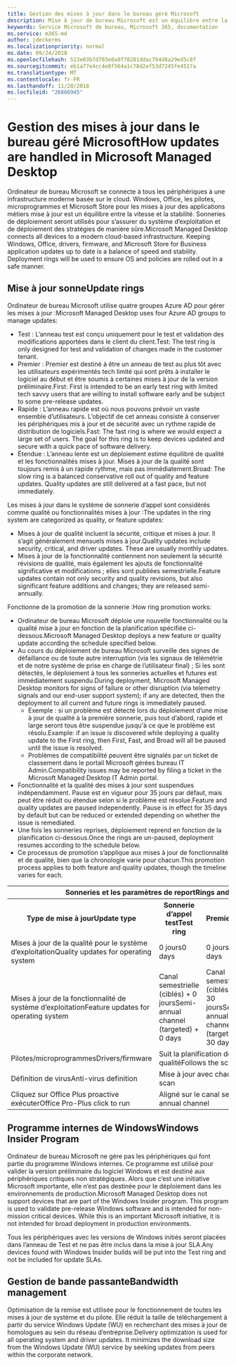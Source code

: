 ```yaml
---
title: Gestion des mises à jour dans le bureau géré Microsoft
description: Mise à jour de bureau Microsoft est un équilibre entre la vitesse et la stabilité.
keywords: Service Microsoft de bureau, Microsoft 365, documentation
ms.service: m365-md
author: jdeckerms
ms.localizationpriority: normal
ms.date: 09/24/2018
ms.openlocfilehash: 513e03b7d703e0a9f78281ddac764d8a29ed5c8f
ms.sourcegitcommit: eb1a77e4cc4e8f564a1c78d2ef53d7245fe4517a
ms.translationtype: MT
ms.contentlocale: fr-FR
ms.lasthandoff: 11/28/2018
ms.locfileid: "26866945"
---
```

# <a name="how-updates-are-handled-in-microsoft-managed-desktop"></a><span data-ttu-id="23f63-104">Gestion des mises à jour dans le bureau géré Microsoft</span><span class="sxs-lookup"><span data-stu-id="23f63-104">How updates are handled in Microsoft Managed Desktop</span></span>


<!--This topic is the target for a "Learn more" link in the Admin Portal (aka.ms/update-rings); do not delete.-->

<!--Update management -->

<span data-ttu-id="23f63-p101">Ordinateur de bureau Microsoft se connecte à tous les périphériques à une infrastructure moderne basée sur le cloud. Windows, Office, les pilotes, microprogrammes et Microsoft Store pour les mises à jour des applications métiers mise à jour est un équilibre entre la vitesse et la stabilité. Sonneries de déploiement seront utilisés pour s’assurer du système d’exploitation et de déploiement des stratégies de manière sûre.</span><span class="sxs-lookup"><span data-stu-id="23f63-p101">Microsoft Managed Desktop connects all devices to a modern cloud-based infrastructure. Keeping Windows, Office, drivers, firmware, and Microsoft Store for Business application updates up to date is a balance of speed and stability. Deployment rings will be used to ensure OS and policies are rolled out in a safe manner.</span></span> 

## <a name="update-rings"></a><span data-ttu-id="23f63-108">Mise à jour sonne</span><span class="sxs-lookup"><span data-stu-id="23f63-108">Update rings</span></span>

<span data-ttu-id="23f63-109">Ordinateur de bureau Microsoft utilise quatre groupes Azure AD pour gérer les mises à jour :</span><span class="sxs-lookup"><span data-stu-id="23f63-109">Microsoft Managed Desktop uses four Azure AD groups to manage updates:</span></span>

- <span data-ttu-id="23f63-110">Test : L’anneau test est conçu uniquement pour le test et validation des modifications apportées dans le client du client.</span><span class="sxs-lookup"><span data-stu-id="23f63-110">Test: The test ring is only designed for test and validation of changes made in the customer tenant.</span></span>  
- <span data-ttu-id="23f63-111">Premier : Premier est destiné à être un anneau de test au plus tôt avec les utilisateurs expérimentés tech limité qui sont prêts à installer le logiciel au début et être soumis à certaines mises à jour de la version préliminaire.</span><span class="sxs-lookup"><span data-stu-id="23f63-111">First: First is intended to be an early test ring with limited tech savvy users that are willing to install software early and be subject to some pre-release updates.</span></span>
- <span data-ttu-id="23f63-p102">Rapide : L’anneau rapide est où nous pouvons prévoir un vaste ensemble d’utilisateurs.  L’objectif de cet anneau consiste à conserver les périphériques mis à jour et de sécurité avec un rythme rapide de distribution de logiciels.</span><span class="sxs-lookup"><span data-stu-id="23f63-p102">Fast: The fast ring is where we would expect a large set of users.  The goal for this ring is to keep devices updated and secure with a quick pace of software delivery.</span></span>  
- <span data-ttu-id="23f63-p103">Étendue : L’anneau lente est un déploiement estime équilibré de qualité et les fonctionnalités mises à jour.  Mises à jour de la qualité sont toujours remis à un rapide rythme, mais pas immédiatement.</span><span class="sxs-lookup"><span data-stu-id="23f63-p103">Broad: The slow ring is a balanced conservative roll out of quality and feature updates.  Quality updates are still delivered at a fast pace, but not immediately.</span></span> 

<span data-ttu-id="23f63-116">Les mises à jour dans le système de sonnerie d’appel sont considérés comme qualité ou fonctionnalités mises à jour :</span><span class="sxs-lookup"><span data-stu-id="23f63-116">The updates in the ring system are categorized as quality, or feature updates:</span></span>
- <span data-ttu-id="23f63-p104">Mises à jour de qualité incluent la sécurité, critique et mises à jour.  Il s’agit généralement mensuels mises à jour.</span><span class="sxs-lookup"><span data-stu-id="23f63-p104">Quality updates include security, critical, and driver updates.  These are usually monthly updates.</span></span> 
- <span data-ttu-id="23f63-119">Mises à jour de la fonctionnalité contiennent non seulement la sécurité révisions de qualité, mais également les ajouts de fonctionnalité significative et modifications ; elles sont publiées semestrielle.</span><span class="sxs-lookup"><span data-stu-id="23f63-119">Feature updates contain not only security and quality revisions, but also significant feature additions and changes; they are released semi-annually.</span></span> 

<span data-ttu-id="23f63-120">Fonctionne de la promotion de la sonnerie :</span><span class="sxs-lookup"><span data-stu-id="23f63-120">How ring promotion works:</span></span>
- <span data-ttu-id="23f63-121">Ordinateur de bureau Microsoft déploie une nouvelle fonctionnalité ou la qualité mise à jour en fonction de la planification spécifiée ci-dessous.</span><span class="sxs-lookup"><span data-stu-id="23f63-121">Microsoft Managed Desktop deploys a new feature or quality update according the schedule specified below.</span></span>
- <span data-ttu-id="23f63-122">Au cours du déploiement de bureau Microsoft surveille des signes de défaillance ou de toute autre interruption (via les signaux de télémétrie et de notre système de prise en charge de l’utilisateur final) ; Si les sont détectés, le déploiement à tous les sonneries actuelles et futures est immédiatement suspendu.</span><span class="sxs-lookup"><span data-stu-id="23f63-122">During deployment, Microsoft Managed Desktop monitors for signs of failure or other disruption (via telemetry signals and our end-user support system); if any are detected, then the deployment to all current and future rings is immediately paused.</span></span>
    - <span data-ttu-id="23f63-123">Exemple : si un problème est détecté lors du déploiement d’une mise à jour de qualité à la première sonnerie, puis tout d’abord, rapide et large seront tous être suspendue jusqu'à ce que le problème est résolu.</span><span class="sxs-lookup"><span data-stu-id="23f63-123">Example: if an issue is discovered while deploying a quality update to the First ring, then First, Fast, and Broad will all be paused until the issue is resolved.</span></span>
    - <span data-ttu-id="23f63-124">Problèmes de compatibilité peuvent être signalés par un ticket de classement dans le portail Microsoft gérées bureau IT Admin.</span><span class="sxs-lookup"><span data-stu-id="23f63-124">Compatibility issues may be reported by filing a ticket in the Microsoft Managed Desktop IT Admin portal.</span></span>
- <span data-ttu-id="23f63-p105">Fonctionnalité et la qualité des mises à jour sont suspendues indépendamment.  Pause est en vigueur pour 35 jours par défaut, mais peut être réduit ou étendue selon si le problème est résolue.</span><span class="sxs-lookup"><span data-stu-id="23f63-p105">Feature and quality updates are paused independently.  Pause is in effect for 35 days by default but can be reduced or extended depending on whether the issue is remediated.</span></span>
- <span data-ttu-id="23f63-127">Une fois les sonneries reprises, déploiement reprend en fonction de la planification ci-dessous.</span><span class="sxs-lookup"><span data-stu-id="23f63-127">Once the rings are un-paused, deployment resumes according to the schedule below.</span></span>
- <span data-ttu-id="23f63-128">Ce processus de promotion s’applique aux mises à jour de fonctionnalité et de qualité, bien que la chronologie varie pour chacun.</span><span class="sxs-lookup"><span data-stu-id="23f63-128">This promotion process applies to both feature and quality updates, though the timeline varies for each.</span></span>

<table>
<tr><th colspan="5"><span data-ttu-id="23f63-129">Sonneries et les paramètres de report</span><span class="sxs-lookup"><span data-stu-id="23f63-129">Rings and deferral settings</span></span></th></tr>
<tr><th><span data-ttu-id="23f63-130">Type de mise à jour</span><span class="sxs-lookup"><span data-stu-id="23f63-130">Update type</span></span></th><th><span data-ttu-id="23f63-131">Sonnerie d’appel test</span><span class="sxs-lookup"><span data-stu-id="23f63-131">Test ring</span></span></th><th><span data-ttu-id="23f63-132">Premier</span><span class="sxs-lookup"><span data-stu-id="23f63-132">First</span></span></th><th><span data-ttu-id="23f63-133">Rapide</span><span class="sxs-lookup"><span data-stu-id="23f63-133">Fast</span></span></th><th><span data-ttu-id="23f63-134">Large</span><span class="sxs-lookup"><span data-stu-id="23f63-134">Broad</span></span></th></tr>
<tr><td><span data-ttu-id="23f63-135">Mises à jour de la qualité pour le système d’exploitation</span><span class="sxs-lookup"><span data-stu-id="23f63-135">Quality updates for operating system</span></span></td><td><span data-ttu-id="23f63-136">0 jours</span><span class="sxs-lookup"><span data-stu-id="23f63-136">0 days</span></span></td><td><span data-ttu-id="23f63-137">0 jours</span><span class="sxs-lookup"><span data-stu-id="23f63-137">0 days</span></span></td><td><span data-ttu-id="23f63-138">1 jour</span><span class="sxs-lookup"><span data-stu-id="23f63-138">1 day</span></span></td><td><span data-ttu-id="23f63-139">5 jours</span><span class="sxs-lookup"><span data-stu-id="23f63-139">5 days</span></span></td></tr>
<tr><td><span data-ttu-id="23f63-140">Mises à jour de la fonctionnalité de système d’exploitation</span><span class="sxs-lookup"><span data-stu-id="23f63-140">Feature updates for operating system</span></span></td><td><span data-ttu-id="23f63-141">Canal semestrielle (ciblés) + 0 jours</span><span class="sxs-lookup"><span data-stu-id="23f63-141">Semi-annual channel (targeted) + 0 days</span></span></td><td><span data-ttu-id="23f63-142">Canal semestrielle (ciblés) + 30 jours</span><span class="sxs-lookup"><span data-stu-id="23f63-142">Semi-annual channel (targeted) + 30 days</span></span></td><td><span data-ttu-id="23f63-143">Canal semestrielle (ciblés) + 60 jours</span><span class="sxs-lookup"><span data-stu-id="23f63-143">Semi-annual channel (targeted) + 60 days</span></span></td><td><span data-ttu-id="23f63-144">Canal semestrielle + 30 jours</span><span class="sxs-lookup"><span data-stu-id="23f63-144">Semi-annual channel + 30 days</span></span></td></tr>
<tr><td><span data-ttu-id="23f63-145">Pilotes/microprogrammes</span><span class="sxs-lookup"><span data-stu-id="23f63-145">Drivers/firmware</span></span></td><td colspan="4"><span data-ttu-id="23f63-146">Suit la planification des mises à jour de la qualité</span><span class="sxs-lookup"><span data-stu-id="23f63-146">Follows the schedule for quality updates</span></span></td></tr>
<tr><td><span data-ttu-id="23f63-147">Définition de virus</span><span class="sxs-lookup"><span data-stu-id="23f63-147">Anti-virus definition</span></span></td><td colspan="4"><span data-ttu-id="23f63-148">Mise à jour avec chaque analyse</span><span class="sxs-lookup"><span data-stu-id="23f63-148">Updated with each scan</span></span></td></tr>
<tr><td><span data-ttu-id="23f63-149">Cliquez sur Office Plus proactive exécuter</span><span class="sxs-lookup"><span data-stu-id="23f63-149">Office Pro-Plus click to run</span></span></td><td colspan="4"><span data-ttu-id="23f63-150">Aligné sur le canal semestrielle</span><span class="sxs-lookup"><span data-stu-id="23f63-150">Aligned with semi-annual channel</span></span></td></tr>
</table>


## <a name="windows-insider-program"></a><span data-ttu-id="23f63-151">Programme internes de Windows</span><span class="sxs-lookup"><span data-stu-id="23f63-151">Windows Insider Program</span></span>

<span data-ttu-id="23f63-p106">Ordinateur de bureau Microsoft ne gère pas les périphériques qui font partie du programme Windows internes. Ce programme est utilisé pour valider la version préliminaire du logiciel Windows et est destiné aux périphériques critiques non stratégiques. Alors que c’est une initiative Microsoft importante, elle n’est pas destinée pour le déploiement dans les environnements de production.</span><span class="sxs-lookup"><span data-stu-id="23f63-p106">Microsoft Managed Desktop does not support devices that are part of the Windows Insider program. This program is used to validate pre-release Windows software and is intended for non-mission critical devices. While this is an important Microsoft initiative, it is not intended for broad deployment in production environments.</span></span> 

<span data-ttu-id="23f63-155">Tous les périphériques avec les versions de Windows initiés seront placées dans l’anneau de Test et ne pas être inclus dans la mise à jour SLA.</span><span class="sxs-lookup"><span data-stu-id="23f63-155">Any devices found with Windows Insider builds will be put into the Test ring and not be included for update SLAs.</span></span>

## <a name="bandwidth-management"></a><span data-ttu-id="23f63-156">Gestion de bande passante</span><span class="sxs-lookup"><span data-stu-id="23f63-156">Bandwidth management</span></span>

<span data-ttu-id="23f63-p107">Optimisation de la remise est utilisée pour le fonctionnement de toutes les mises à jour de système et du pilote. Elle réduit la taille de téléchargement à partir du service Windows Update (WU) en recherchant des mises à jour de homologues au sein du réseau d’entreprise.</span><span class="sxs-lookup"><span data-stu-id="23f63-p107">Delivery optimization is used for all operating system and driver updates. It minimizes the download size from the Windows Update (WU) service by seeking updates from peers within the corporate network.</span></span>



